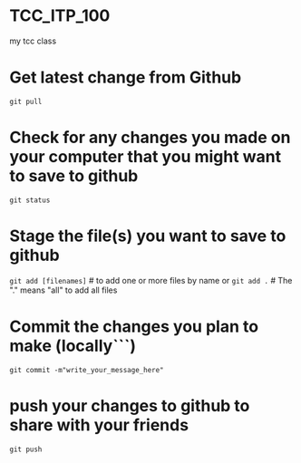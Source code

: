 # TCC_ITP_100
my tcc class

# Get latest change from Github
```git pull```

# Check for any changes you made on your computer that you might want to save to github
```git status```

# Stage the file(s) you want to save to github
```git add [filenames]```   # to add one or more files by name
    or 
```git add .```       # The "." means "all" to add all files

# Commit the changes you plan to make (locally```)
```git commit -m"write_your_message_here"```

# push your changes to github to share with your friends
```git push```   